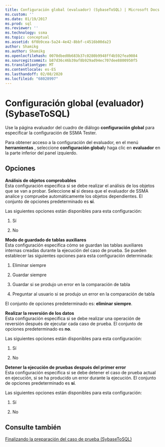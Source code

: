 ```yaml
---
title: Configuración global (evaluador) (SybaseToSQL) | Microsoft Docs
ms.custom: ''
ms.date: 01/19/2017
ms.prod: sql
ms.reviewer: ''
ms.technology: ssma
ms.topic: conceptual
ms.assetid: 6f0b9cea-5a24-4e42-8bbf-c4516b00da23
author: Shamikg
ms.author: Shamikg
ms.openlocfilehash: 0070dbed0b683b37c0280b9948ff4b592fea9084
ms.sourcegitcommit: b87d36c46b39af8b929ad94ec707dee8800950f5
ms.translationtype: MT
ms.contentlocale: es-ES
ms.lasthandoff: 02/08/2020
ms.locfileid: "68028997"
---
```

# <a name="global-settings-tester-sybasetosql"></a>Configuración global (evaluador) (SybaseToSQL)
Use la página evaluador del cuadro de diálogo **configuración global** para especificar la configuración de SSMA Tester.  
  
Para obtener acceso a la configuración del evaluador, en el menú **herramientas** , seleccione **configuración global**y haga clic en **evaluador** en la parte inferior del panel izquierdo.  
  
## <a name="options"></a>Opciones  
**Análisis de objetos comprobables**  
Esta configuración especifica si se debe realizar el análisis de los objetos que se van a probar. Seleccione **sí** si desea que el evaluador de SSMA analice y compruebe automáticamente los objetos dependientes. El conjunto de opciones predeterminado es **sí**.  
  
Las siguientes opciones están disponibles para esta configuración:  
  
1.  Sí  
  
2.  No  
  
**Modo de guardado de tablas auxiliares**  
Esta configuración especifica cómo se guardan las tablas auxiliares internas creadas durante la ejecución del caso de prueba. Se pueden establecer las siguientes opciones para esta configuración determinada:  
  
1.  Eliminar siempre  
  
2.  Guardar siempre  
  
3.  Guardar si se produjo un error en la comparación de tabla  
  
4.  Preguntar al usuario si se produjo un error en la comparación de tabla  
  
El conjunto de opciones predeterminado es: **eliminar siempre**.  
  
**Realizar la reversión de los datos**  
Esta configuración especifica si se debe realizar una operación de reversión después de ejecutar cada caso de prueba. El conjunto de opciones predeterminado es **no**.  
  
Las siguientes opciones están disponibles para esta configuración:  
  
1.  Sí  
  
2.  No  
  
**Detener la ejecución de pruebas después del primer error**  
Esta configuración especifica si se debe detener el caso de prueba actual en ejecución, si se ha producido un error durante la ejecución. El conjunto de opciones predeterminado es **sí**.  
  
Las siguientes opciones están disponibles para esta configuración:  
  
1.  Sí  
  
2.  No  
  
## <a name="see-also"></a>Consulte también  
[Finalizando la preparación del caso de prueba &#40;SybaseToSQL&#41;](../../ssma/sybase/finishing-test-case-preparation-sybasetosql.md)  
  
